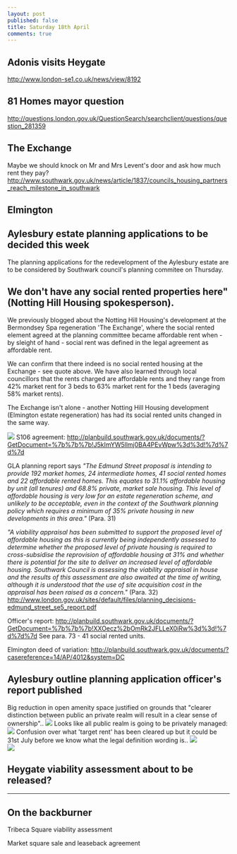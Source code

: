 ```yaml
---
layout: post
published: false
title: Saturday 18th April
comments: true
---
```


## Adonis visits Heygate
http://www.london-se1.co.uk/news/view/8192

## 81 Homes mayor question
http://questions.london.gov.uk/QuestionSearch/searchclient/questions/question_281359

## The Exchange
Maybe we should knock on Mr and Mrs Levent's door and ask how much rent they pay?
http://www.southwark.gov.uk/news/article/1837/councils_housing_partners_reach_milestone_in_southwark



## Elmington

## Aylesbury estate planning applications to be decided this week

The planning applications for the redevelopment of the Aylesbury estate are to be considered by Southwark council's planning commitee on Thursday. 

## We don't have any social rented properties here" (Notting Hill Housing spokesperson).


We previously blogged about the Notting Hill Housing's development at the Bermondsey Spa regeneration 'The Exchange', where the social rented element agreed at the planning committee became affordable rent when - by sleight of hand - social rent was defined in the legal agreement as affordable rent.

We can confirm that there indeed is no social rented housing at the Exchange - see quote above. We have also learned through local councillors that the rents charged are affordable rents and they range from 42% market rent for 3 beds to 63% market rent for the 1 beds (averaging 58% market rents).

The Exchange isn't alone - another Notting Hill Housing development (Elmington estate regeneration) has had its social rented units changed in the same way.

![](http://35percent.org/images/elmingtons106.png)
S106 agreement:
http://planbuild.southwark.gov.uk/documents/?GetDocument=%7b%7b%7b!J5kImYW5llmj0BA4PEvWpw%3d%3d!%7d%7d%7d




GLA planning report says _"The Edmund Street proposal is intending to provide 192 market homes, 24 intermediate homes, 41 social rented homes and 22 affordable rented homes. This equates to 31.1% affordable housing by unit (all tenures) and 68.8% private, market sale housing. This level of affordable housing is very low for an estate regeneration scheme, and unlikely to be acceptable, even in the context of the Southwark planning policy which requires a minimum of 35% private housing in new developments in this area."_ (Para. 31)

_"A viability appraisal has been submitted to support the proposed level of affordable housing as this is currently being independently assessed to determine whether the proposed level of private housing is required to cross-subsidise the reprovision of affordable housing at 31% and whether there is potential for the site to deliver an increased level of affordable housing. Southwark Council is assessing the viability appraisal in house and the results of this assessment are also awaited at the time of writing, although it is understood that the use of site acquisition cost in the appraisal has been raised as a concern."_ (Para. 32)
http://www.london.gov.uk/sites/default/files/planning_decisions-edmund_street_se5_report.pdf

Officer's report: http://planbuild.southwark.gov.uk/documents/?GetDocument=%7b%7b%7b!XXOecz%2bOmRk2JFLLeX0iRw%3d%3d!%7d%7d%7d
See para. 73 - 41 social rented units.



Elmington deed of variation: http://planbuild.southwark.gov.uk/documents/?casereference=14/AP/4012&system=DC

## Aylesbury outline planning application officer's report published
Big reduction in open amenity space justified on grounds that "clearer distinction between public an private realm will result in a clear sense of ownership"..
![](https://pbs.twimg.com/media/CCou9dGWMAEQshn.png)
Looks like all public realm is going to be privately managed:
![](https://pbs.twimg.com/media/CCo3RrxW8AEWRN1.png)
Confusion over what 'target rent' has been cleared up but it could be 31st July before we know what the legal definition wording is..
![](https://pbs.twimg.com/media/CCoxHXoWYAAyHtv.png)                                                                                                     
![](https://pbs.twimg.com/media/CCoz1JKW4AAmeJb.png) 


## Heygate viability assessment about to be released?

___________________________________________________________
## On the backburner

Tribeca Square viability assessment

Market square sale and leaseback agreement